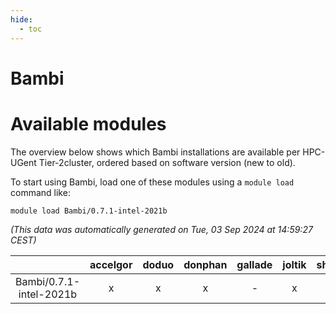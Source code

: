 ```yaml
---
hide:
  - toc
---
```


Bambi
=====

# Available modules


The overview below shows which Bambi installations are available per HPC-UGent Tier-2cluster, ordered based on software version (new to old).

To start using Bambi, load one of these modules using a `module load` command like:

```shell
module load Bambi/0.7.1-intel-2021b
```

*(This data was automatically generated on Tue, 03 Sep 2024 at 14:59:27 CEST)*  

| |accelgor|doduo|donphan|gallade|joltik|shinx|skitty|
| :---: | :---: | :---: | :---: | :---: | :---: | :---: | :---: |
|Bambi/0.7.1-intel-2021b|x|x|x|-|x|-|x|
